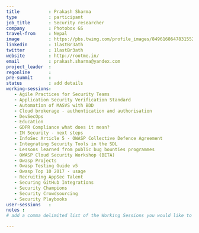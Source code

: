 ```yaml
---
title           : Prakash Sharma
type            : participant
job_title       : Security researcher
company         : Photobox GS
travel-from     : Nepal
image           : https://pbs.twimg.com/profile_images/849616864783155201/RS-tNyxm_400x400.jpg
linkedin        : 1lastBr3ath
twitter         : 1lastBr3ath
website         : http://rootme.in/
email           : prakash.sharma@yandex.com
project_leader  :  
regonline       : 
pre-summit      :
status          : add details
working-sessions:
   - Agile Practices for Security Teams
   - Application Security Verification Standard
   - Automation of MASVS with BDD
   - Cloud brokerage - authentication and authorisation
   - DevSecOps
   - Education
   - GDPR Compliance what does it mean?
   - IN Security - next steps
   - InfoSec Article 5 - OWASP Collective Defence Agreement
   - Integrating Security Tools in the SDL
   - Lessons learned from public bug bounties programmes
   - OWASP Cloud Security Workshop (BETA)
   - Owasp Projects
   - Owasp Testing Guide v5
   - Owasp Top 10 2017 - usage
   - Recruiting AppSec Talent
   - Securing GitHub Integrations
   - Security Champions
   - Security Crowdsourcing
   - Security Playbooks
user-sessions   :
notes :
# add a comma delimited list of the Working Sessions you would like to attend in the meta above (use the session's title) e.g. working-sessions: Security Playbooks Diagrams, Hackathon Daily Sessions

---
```


<!-- put more details about participant here -->
